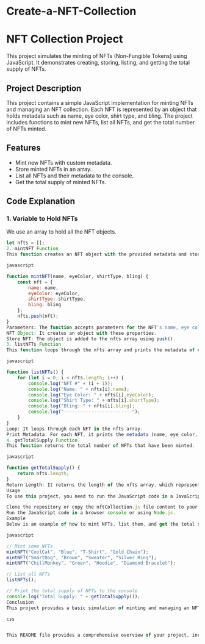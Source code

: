 # Create-a-NFT-Collection
# NFT Collection Project

This project simulates the minting of NFTs (Non-Fungible Tokens) using JavaScript. It demonstrates creating, storing, listing, and getting the total supply of NFTs. 

## Project Description

This project contains a simple JavaScript implementation for minting NFTs and managing an NFT collection. Each NFT is represented by an object that holds metadata such as name, eye color, shirt type, and bling. The project includes functions to mint new NFTs, list all NFTs, and get the total number of NFTs minted.

## Features

- Mint new NFTs with custom metadata.
- Store minted NFTs in an array.
- List all NFTs and their metadata to the console.
- Get the total supply of minted NFTs.

## Code Explanation

### 1. Variable to Hold NFTs

We use an array to hold all the NFT objects.

```javascript
let nfts = [];
2. mintNFT Function
This function creates an NFT object with the provided metadata and stores it in the nfts array.

javascript

function mintNFT(name, eyeColor, shirtType, bling) {
    const nft = {
        name: name,
        eyeColor: eyeColor,
        shirtType: shirtType,
        bling: bling
    };
    nfts.push(nft);
}
Parameters: The function accepts parameters for the NFT's name, eye color, shirt type, and bling.
NFT Object: It creates an object with these properties.
Store NFT: The object is added to the nfts array using push().
3. listNFTs Function
This function loops through the nfts array and prints the metadata of each NFT to the console.

javascript

function listNFTs() {
    for (let i = 0; i < nfts.length; i++) {
        console.log("NFT #" + (i + 1));
        console.log("Name: " + nfts[i].name);
        console.log("Eye Color: " + nfts[i].eyeColor);
        console.log("Shirt Type: " + nfts[i].shirtType);
        console.log("Bling: " + nfts[i].bling);
        console.log("-------------------------");
    }
}
Loop: It loops through each NFT in the nfts array.
Print Metadata: For each NFT, it prints the metadata (name, eye color, shirt type, bling) to the console.
4. getTotalSupply Function
This function returns the total number of NFTs that have been minted.

javascript

function getTotalSupply() {
    return nfts.length;
}
Return Length: It returns the length of the nfts array, which represents the total number of NFTs minted.
Usage
To use this project, you need to run the JavaScript code in a JavaScript runtime environment (like a browser's console or Node.js). Follow these steps:

Clone the repository or copy the nftCollection.js file content to your local environment.
Run the JavaScript code in a browser console or using Node.js.
Example
Below is an example of how to mint NFTs, list them, and get the total supply:

javascript

// Mint some NFTs
mintNFT("CoolCat", "Blue", "T-Shirt", "Gold Chain");
mintNFT("SmartDog", "Brown", "Sweater", "Silver Ring");
mintNFT("ChillMonkey", "Green", "Hoodie", "Diamond Bracelet");

// List all NFTs
listNFTs();

// Print the total supply of NFTs to the console
console.log("Total Supply: " + getTotalSupply());
Conclusion
This project provides a basic simulation of minting and managing an NFT collection using JavaScript. Feel free to extend the functionality or customize the metadata as needed. Contributions and suggestions are welcome!

css


This README file provides a comprehensive overview of your project, including its purpose, features, how to use it, and a detailed explanation of the code. It should help anyone who views your repository understand and run your project.





